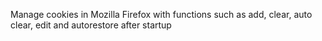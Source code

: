 Manage cookies in Mozilla Firefox with functions such as add, clear, auto clear, edit and autorestore after startup
